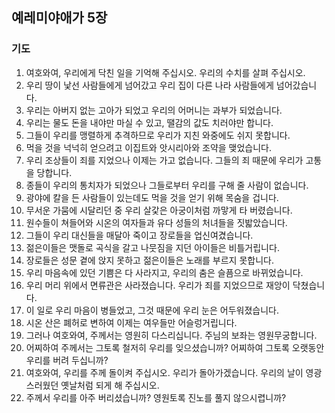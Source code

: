 ## 예레미야애가 5장

### 기도
1. 여호와여, 우리에게 닥친 일을 기억해 주십시오. 우리의 수치를 살펴 주십시오.
2. 우리 땅이 낯선 사람들에게 넘어갔고 우리 집이 다른 나라 사람들에게 넘어갔습니다.
3. 우리는 아버지 없는 고아가 되었고 우리의 어머니는 과부가 되었습니다.
4. 우리는 물도 돈을 내야만 마실 수 있고, 땔감의 값도 치러야만 합니다.
5. 그들이 우리를 맹렬하게 추격하므로 우리가 지친 와중에도 쉬지 못합니다.
6. 먹을 것을 넉넉히 얻으려고 이집트와 앗시리아와 조약을 맺었습니다.
7. 우리 조상들이 죄를 지었으나 이제는 가고 없습니다. 그들의 죄 때문에 우리가 고통을 당합니다.
8. 종들이 우리의 통치자가 되었으나 그들로부터 우리를 구해 줄 사람이 없습니다.
9. 광야에 칼을 든 사람들이 있는데도 먹을 것을 얻기 위해 목숨을 겁니다.
10. 무서운 가뭄에 시달리던 중 우리 살갗은 아궁이처럼 까맣게 타 버렸습니다.
11. 원수들이 쳐들어와 시온의 여자들과 유다 성들의 처녀들을 짓밟았습니다.
12. 그들이 우리 대신들을 매달아 죽이고 장로들을 업신여겼습니다.
13. 젊은이들은 맷돌로 곡식을 갈고 나뭇짐을 지던 아이들은 비틀거립니다.
14. 장로들은 성문 곁에 앉지 못하고 젊은이들은 노래를 부르지 못합니다.
15. 우리 마음속에 있던 기쁨은 다 사라지고, 우리의 춤은 슬픔으로 바뀌었습니다.
16. 우리 머리 위에서 면류관은 사라졌습니다. 우리가 죄를 지었으므로 재앙이 닥쳤습니다.
17. 이 일로 우리 마음이 병들었고, 그것 때문에 우리 눈은 어두워졌습니다.
18. 시온 산은 폐허로 변하여 이제는 여우들만 어슬렁거립니다.
19. 그러나 여호와여, 주께서는 영원히 다스리십니다. 주님의 보좌는 영원무궁합니다.
20. 어찌하여 주께서는 그토록 철저히 우리를 잊으셨습니까? 어찌하여 그토록 오랫동안 우리를 버려 두십니까?
21. 여호와여, 우리를 주께 돌이켜 주십시오. 우리가 돌아가겠습니다. 우리의 날이 영광스러웠던 옛날처럼 되게 해 주십시오.
22. 주께서 우리를 아주 버리셨습니까? 영원토록 진노를 풀지 않으시렵니까?